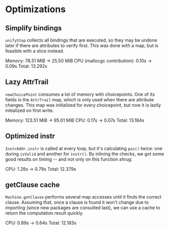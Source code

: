 # Optimizations

## Simplify bindings

`unifyStep` collects all bindings that are executed, so they may be undone later if
there are attributes to verify first. This was done with a map, but is feasible with
a slice instead.

Memory: 78.51 MiB -> 25.50 MiB
CPU (mallocgc contribution): 0.10s -> 0.09s
Total: 13.292s

## Lazy AttrTrail

`newChoicePoint` consumes a lot of memory with choicepoints. One of its fields is the
`AttrTrail` map, which is only used when there are attribute changes. This map was
initialized for every choicepoint, but now it is lazily initialized on first write.

Memory: 123.51 MiB -> 95.01 MiB
CPU: 0.17s -> 0.07s
Total: 13.184s

## Optimized instr

`InstrAddr.instr` is called at every loop, but it's calculating `pos()` twice: one
during `isValid` and another for `instr()`. By inlining the checks, we got some good
results on timing -- and not only on this function *shrug*.

CPU: 1.28s -> 0.79s
Total: 12.379s

## getClause cache

`Machine.getClause` performs several map accesses until it finds the correct clause.
Assuming that, once a clause is found it won't change due to importing (since new
packages are consulted last), we can use a cache to return the computation result
quickly.

CPU: 0.89s -> 0.64s
Total: 12.183s

